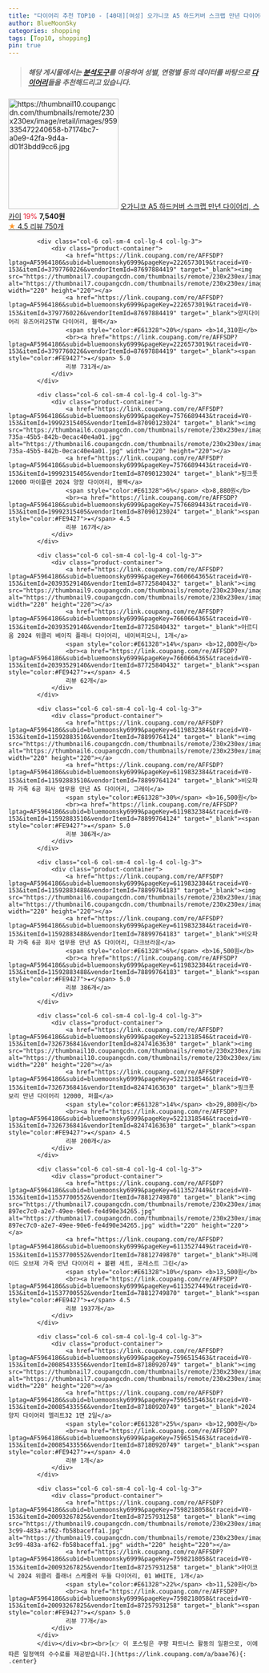 ```yaml
---
title: "다이어리 추천 TOP10 - [40대][여성] 오가니코 A5 하드커버 스크랩 만년 다이어리, 스카이"
author: BlueMoonSky
categories: shopping
tags: [Top10, shopping]
pin: true
---
```


> ##### 해당 게시물에서는 [**분석도구**](https://itemscout.io/)를 이용하여 **성별**, **연령별** 등의 데이터를 바탕으로 [**다이어리**](https://link.coupang.com/a/baae76)들을 추천해드리고 있습니다.
<div class="container"><div class="row">
            <div class="col-6 col-sm-4 col-lg-4 col-lg-3">
                <div class="product-container">
                    <a href="https://link.coupang.com/re/AFFSDP?lptag=AF5964186&subid=bluemoonsky6999&pageKey=6661849504&traceid=V0-153&itemId=15294077893&vendorItemId=82514482574" target="_blank"><img src="https://thumbnail10.coupangcdn.com/thumbnails/remote/230x230ex/image/retail/images/959335472240658-b7174bc7-a0e9-42fa-9d4a-d01f3bdd9cc6.jpg" alt="https://thumbnail10.coupangcdn.com/thumbnails/remote/230x230ex/image/retail/images/959335472240658-b7174bc7-a0e9-42fa-9d4a-d01f3bdd9cc6.jpg" width="220" height="220"></a>
                    <a href="https://link.coupang.com/re/AFFSDP?lptag=AF5964186&subid=bluemoonsky6999&pageKey=6661849504&traceid=V0-153&itemId=15294077893&vendorItemId=82514482574" target="_blank">오가니코 A5 하드커버 스크랩 만년 다이어리, 스카이</a>
                    <span style="color:#E61328">19%</span> <b>7,540원</b>
                    <br><a href="https://link.coupang.com/re/AFFSDP?lptag=AF5964186&subid=bluemoonsky6999&pageKey=6661849504&traceid=V0-153&itemId=15294077893&vendorItemId=82514482574" target="_blank"><span style="color:#FE9427">★</span> 4.5
                    리뷰 750개</a>
                </div>
            </div>
            
            <div class="col-6 col-sm-4 col-lg-4 col-lg-3">
                <div class="product-container">
                    <a href="https://link.coupang.com/re/AFFSDP?lptag=AF5964186&subid=bluemoonsky6999&pageKey=2226573019&traceid=V0-153&itemId=3797760226&vendorItemId=87697884419" target="_blank"><img src="https://thumbnail7.coupangcdn.com/thumbnails/remote/230x230ex/image/vendor_inventory/3a2c/d5ccff10831b7f54f3dcf8a4c292d2d68064a4674bd90e704b8901ded8c7.jpg" alt="https://thumbnail7.coupangcdn.com/thumbnails/remote/230x230ex/image/vendor_inventory/3a2c/d5ccff10831b7f54f3dcf8a4c292d2d68064a4674bd90e704b8901ded8c7.jpg" width="220" height="220"></a>
                    <a href="https://link.coupang.com/re/AFFSDP?lptag=AF5964186&subid=bluemoonsky6999&pageKey=2226573019&traceid=V0-153&itemId=3797760226&vendorItemId=87697884419" target="_blank">양지다이어리 유즈어리25TW 다이어리, 블랙</a>
                    <span style="color:#E61328">20%</span> <b>14,310원</b>
                    <br><a href="https://link.coupang.com/re/AFFSDP?lptag=AF5964186&subid=bluemoonsky6999&pageKey=2226573019&traceid=V0-153&itemId=3797760226&vendorItemId=87697884419" target="_blank"><span style="color:#FE9427">★</span> 5.0
                    리뷰 731개</a>
                </div>
            </div>
            
            <div class="col-6 col-sm-4 col-lg-4 col-lg-3">
                <div class="product-container">
                    <a href="https://link.coupang.com/re/AFFSDP?lptag=AF5964186&subid=bluemoonsky6999&pageKey=7576689443&traceid=V0-153&itemId=19992315405&vendorItemId=87090123024" target="_blank"><img src="https://thumbnail6.coupangcdn.com/thumbnails/remote/230x230ex/image/retail/images/2023/09/05/18/0/67577aeb-735a-45b5-842b-0ecac40e4a01.jpg" alt="https://thumbnail6.coupangcdn.com/thumbnails/remote/230x230ex/image/retail/images/2023/09/05/18/0/67577aeb-735a-45b5-842b-0ecac40e4a01.jpg" width="220" height="220"></a>
                    <a href="https://link.coupang.com/re/AFFSDP?lptag=AF5964186&subid=bluemoonsky6999&pageKey=7576689443&traceid=V0-153&itemId=19992315405&vendorItemId=87090123024" target="_blank">핑크풋 12000 마이플랜 2024 양장 다이어리, 블랙</a>
                    <span style="color:#E61328">6%</span> <b>8,880원</b>
                    <br><a href="https://link.coupang.com/re/AFFSDP?lptag=AF5964186&subid=bluemoonsky6999&pageKey=7576689443&traceid=V0-153&itemId=19992315405&vendorItemId=87090123024" target="_blank"><span style="color:#FE9427">★</span> 4.5
                    리뷰 167개</a>
                </div>
            </div>
            
            <div class="col-6 col-sm-4 col-lg-4 col-lg-3">
                <div class="product-container">
                    <a href="https://link.coupang.com/re/AFFSDP?lptag=AF5964186&subid=bluemoonsky6999&pageKey=7660664365&traceid=V0-153&itemId=20393529140&vendorItemId=87725840432" target="_blank"><img src="https://thumbnail9.coupangcdn.com/thumbnails/remote/230x230ex/image/vendor_inventory/da36/d3bf1cc779d08f46378b57d462b57ddd674590c4c2eea3b1a9792f3e6fba.jpg" alt="https://thumbnail9.coupangcdn.com/thumbnails/remote/230x230ex/image/vendor_inventory/da36/d3bf1cc779d08f46378b57d462b57ddd674590c4c2eea3b1a9792f3e6fba.jpg" width="220" height="220"></a>
                    <a href="https://link.coupang.com/re/AFFSDP?lptag=AF5964186&subid=bluemoonsky6999&pageKey=7660664365&traceid=V0-153&itemId=20393529140&vendorItemId=87725840432" target="_blank">아르디움 2024 위클리 베이직 플래너 다이어리, 네이비피오니, 1개</a>
                    <span style="color:#E61328">14%</span> <b>12,800원</b>
                    <br><a href="https://link.coupang.com/re/AFFSDP?lptag=AF5964186&subid=bluemoonsky6999&pageKey=7660664365&traceid=V0-153&itemId=20393529140&vendorItemId=87725840432" target="_blank"><span style="color:#FE9427">★</span> 4.5
                    리뷰 62개</a>
                </div>
            </div>
            
            <div class="col-6 col-sm-4 col-lg-4 col-lg-3">
                <div class="product-container">
                    <a href="https://link.coupang.com/re/AFFSDP?lptag=AF5964186&subid=bluemoonsky6999&pageKey=6119832384&traceid=V0-153&itemId=11592883510&vendorItemId=78899764124" target="_blank"><img src="https://thumbnail6.coupangcdn.com/thumbnails/remote/230x230ex/image/vendor_inventory/bff0/af4835a69d14436a3c1be31674e1c704d3d34d5c6b37cb2416b1931e3c6f.jpg" alt="https://thumbnail6.coupangcdn.com/thumbnails/remote/230x230ex/image/vendor_inventory/bff0/af4835a69d14436a3c1be31674e1c704d3d34d5c6b37cb2416b1931e3c6f.jpg" width="220" height="220"></a>
                    <a href="https://link.coupang.com/re/AFFSDP?lptag=AF5964186&subid=bluemoonsky6999&pageKey=6119832384&traceid=V0-153&itemId=11592883510&vendorItemId=78899764124" target="_blank">비오파파 가죽 6공 회사 업무용 만년 A5 다이어리, 그레이</a>
                    <span style="color:#E61328">30%</span> <b>16,500원</b>
                    <br><a href="https://link.coupang.com/re/AFFSDP?lptag=AF5964186&subid=bluemoonsky6999&pageKey=6119832384&traceid=V0-153&itemId=11592883510&vendorItemId=78899764124" target="_blank"><span style="color:#FE9427">★</span> 5.0
                    리뷰 386개</a>
                </div>
            </div>
            
            <div class="col-6 col-sm-4 col-lg-4 col-lg-3">
                <div class="product-container">
                    <a href="https://link.coupang.com/re/AFFSDP?lptag=AF5964186&subid=bluemoonsky6999&pageKey=6119832384&traceid=V0-153&itemId=11592883488&vendorItemId=78899764183" target="_blank"><img src="https://thumbnail6.coupangcdn.com/thumbnails/remote/230x230ex/image/vendor_inventory/bff0/af4835a69d14436a3c1be31674e1c704d3d34d5c6b37cb2416b1931e3c6f.jpg" alt="https://thumbnail6.coupangcdn.com/thumbnails/remote/230x230ex/image/vendor_inventory/bff0/af4835a69d14436a3c1be31674e1c704d3d34d5c6b37cb2416b1931e3c6f.jpg" width="220" height="220"></a>
                    <a href="https://link.coupang.com/re/AFFSDP?lptag=AF5964186&subid=bluemoonsky6999&pageKey=6119832384&traceid=V0-153&itemId=11592883488&vendorItemId=78899764183" target="_blank">비오파파 가죽 6공 회사 업무용 만년 A5 다이어리, 다크브라운</a>
                    <span style="color:#E61328">6%</span> <b>16,500원</b>
                    <br><a href="https://link.coupang.com/re/AFFSDP?lptag=AF5964186&subid=bluemoonsky6999&pageKey=6119832384&traceid=V0-153&itemId=11592883488&vendorItemId=78899764183" target="_blank"><span style="color:#FE9427">★</span> 5.0
                    리뷰 386개</a>
                </div>
            </div>
            
            <div class="col-6 col-sm-4 col-lg-4 col-lg-3">
                <div class="product-container">
                    <a href="https://link.coupang.com/re/AFFSDP?lptag=AF5964186&subid=bluemoonsky6999&pageKey=5221318546&traceid=V0-153&itemId=7326736841&vendorItemId=82474163630" target="_blank"><img src="https://thumbnail10.coupangcdn.com/thumbnails/remote/230x230ex/image/vendor_inventory/a76b/3dff21f36d826265efef5919d11029d70f3aaef346c444e0b5641da2734a.jpg" alt="https://thumbnail10.coupangcdn.com/thumbnails/remote/230x230ex/image/vendor_inventory/a76b/3dff21f36d826265efef5919d11029d70f3aaef346c444e0b5641da2734a.jpg" width="220" height="220"></a>
                    <a href="https://link.coupang.com/re/AFFSDP?lptag=AF5964186&subid=bluemoonsky6999&pageKey=5221318546&traceid=V0-153&itemId=7326736841&vendorItemId=82474163630" target="_blank">핑크풋 보리 만년 다이어리 12000, 퍼플</a>
                    <span style="color:#E61328">14%</span> <b>29,800원</b>
                    <br><a href="https://link.coupang.com/re/AFFSDP?lptag=AF5964186&subid=bluemoonsky6999&pageKey=5221318546&traceid=V0-153&itemId=7326736841&vendorItemId=82474163630" target="_blank"><span style="color:#FE9427">★</span> 4.5
                    리뷰 200개</a>
                </div>
            </div>
            
            <div class="col-6 col-sm-4 col-lg-4 col-lg-3">
                <div class="product-container">
                    <a href="https://link.coupang.com/re/AFFSDP?lptag=AF5964186&subid=bluemoonsky6999&pageKey=6113527449&traceid=V0-153&itemId=11537700552&vendorItemId=78812749870" target="_blank"><img src="https://thumbnail7.coupangcdn.com/thumbnails/remote/230x230ex/image/retail/images/2876219746130911-897ec7c0-a2e7-49ee-90e6-fe4d90e34265.jpg" alt="https://thumbnail7.coupangcdn.com/thumbnails/remote/230x230ex/image/retail/images/2876219746130911-897ec7c0-a2e7-49ee-90e6-fe4d90e34265.jpg" width="220" height="220"></a>
                    <a href="https://link.coupang.com/re/AFFSDP?lptag=AF5964186&subid=bluemoonsky6999&pageKey=6113527449&traceid=V0-153&itemId=11537700552&vendorItemId=78812749870" target="_blank">퍼니메이드 오브제 가죽 만년 다이어리 + 볼펜 세트, 포레스트 그린</a>
                    <span style="color:#E61328">10%</span> <b>13,500원</b>
                    <br><a href="https://link.coupang.com/re/AFFSDP?lptag=AF5964186&subid=bluemoonsky6999&pageKey=6113527449&traceid=V0-153&itemId=11537700552&vendorItemId=78812749870" target="_blank"><span style="color:#FE9427">★</span> 4.5
                    리뷰 1937개</a>
                </div>
            </div>
            
            <div class="col-6 col-sm-4 col-lg-4 col-lg-3">
                <div class="product-container">
                    <a href="https://link.coupang.com/re/AFFSDP?lptag=AF5964186&subid=bluemoonsky6999&pageKey=7596515463&traceid=V0-153&itemId=20085433556&vendorItemId=87180920749" target="_blank"><img src="https://thumbnail7.coupangcdn.com/thumbnails/remote/230x230ex/image/vendor_inventory/bd3c/665c840bdea985fefcb08ac8946868192eaa25fcdeb0f60a3b5015d7f3c7.jpg" alt="https://thumbnail7.coupangcdn.com/thumbnails/remote/230x230ex/image/vendor_inventory/bd3c/665c840bdea985fefcb08ac8946868192eaa25fcdeb0f60a3b5015d7f3c7.jpg" width="220" height="220"></a>
                    <a href="https://link.coupang.com/re/AFFSDP?lptag=AF5964186&subid=bluemoonsky6999&pageKey=7596515463&traceid=V0-153&itemId=20085433556&vendorItemId=87180920749" target="_blank">2024 양지 다이어리 엘리트32 1면 2일</a>
                    <span style="color:#E61328">25%</span> <b>12,900원</b>
                    <br><a href="https://link.coupang.com/re/AFFSDP?lptag=AF5964186&subid=bluemoonsky6999&pageKey=7596515463&traceid=V0-153&itemId=20085433556&vendorItemId=87180920749" target="_blank"><span style="color:#FE9427">★</span> 4.0
                    리뷰 1개</a>
                </div>
            </div>
            
            <div class="col-6 col-sm-4 col-lg-4 col-lg-3">
                <div class="product-container">
                    <a href="https://link.coupang.com/re/AFFSDP?lptag=AF5964186&subid=bluemoonsky6999&pageKey=7598218058&traceid=V0-153&itemId=20093267825&vendorItemId=87257931258" target="_blank"><img src="https://thumbnail9.coupangcdn.com/thumbnails/remote/230x230ex/image/retail/images/2023/09/21/13/0/36b9e874-3c99-483a-af62-fb58baceffa1.jpg" alt="https://thumbnail9.coupangcdn.com/thumbnails/remote/230x230ex/image/retail/images/2023/09/21/13/0/36b9e874-3c99-483a-af62-fb58baceffa1.jpg" width="220" height="220"></a>
                    <a href="https://link.coupang.com/re/AFFSDP?lptag=AF5964186&subid=bluemoonsky6999&pageKey=7598218058&traceid=V0-153&itemId=20093267825&vendorItemId=87257931258" target="_blank">아이코닉 2024 위클리 플래너 스케줄러 두들 다이어리, 01 WHITE, 1개</a>
                    <span style="color:#E61328">22%</span> <b>11,520원</b>
                    <br><a href="https://link.coupang.com/re/AFFSDP?lptag=AF5964186&subid=bluemoonsky6999&pageKey=7598218058&traceid=V0-153&itemId=20093267825&vendorItemId=87257931258" target="_blank"><span style="color:#FE9427">★</span> 5.0
                    리뷰 77개</a>
                </div>
            </div>
            </div></div><br><br>[👉 이 포스팅은 쿠팡 파트너스 활동의 일환으로, 이에 따른 일정액의 수수료를 제공받습니다.](https://link.coupang.com/a/baae76){: .center}